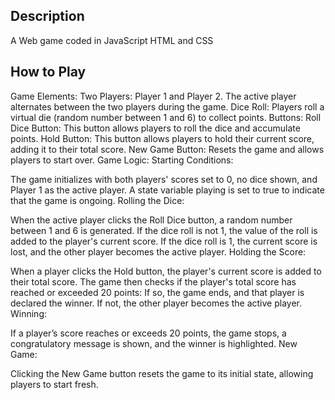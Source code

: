 ## Description

A Web game coded in JavaScript HTML and CSS

## How to Play

Game Elements:
Two Players: Player 1 and Player 2. The active player alternates between the two players during the game.
Dice Roll: Players roll a virtual die (random number between 1 and 6) to collect points.
Buttons:
Roll Dice Button: This button allows players to roll the dice and accumulate points.
Hold Button: This button allows players to hold their current score, adding it to their total score.
New Game Button: Resets the game and allows players to start over.
Game Logic:
Starting Conditions:

The game initializes with both players' scores set to 0, no dice shown, and Player 1 as the active player.
A state variable playing is set to true to indicate that the game is ongoing.
Rolling the Dice:

When the active player clicks the Roll Dice button, a random number between 1 and 6 is generated.
If the dice roll is not 1, the value of the roll is added to the player's current score.
If the dice roll is 1, the current score is lost, and the other player becomes the active player.
Holding the Score:

When a player clicks the Hold button, the player's current score is added to their total score.
The game then checks if the player's total score has reached or exceeded 20 points:
If so, the game ends, and that player is declared the winner.
If not, the other player becomes the active player.
Winning:

If a player’s score reaches or exceeds 20 points, the game stops, a congratulatory message is shown, and the winner is highlighted.
New Game:

Clicking the New Game button resets the game to its initial state, allowing players to start fresh.
